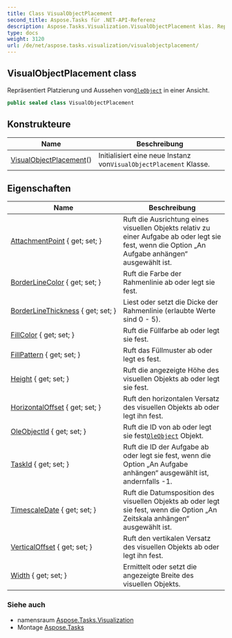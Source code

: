 ```yaml
---
title: Class VisualObjectPlacement
second_title: Aspose.Tasks für .NET-API-Referenz
description: Aspose.Tasks.Visualization.VisualObjectPlacement klas. Repräsentiert Platzierung und Aussehen vonOleObject in einer Ansicht.
type: docs
weight: 3120
url: /de/net/aspose.tasks.visualization/visualobjectplacement/
---
```

## VisualObjectPlacement class

Repräsentiert Platzierung und Aussehen von[`OleObject`](../../aspose.tasks/oleobject/) in einer Ansicht.

```csharp
public sealed class VisualObjectPlacement
```

## Konstrukteure

| Name | Beschreibung |
| --- | --- |
| [VisualObjectPlacement](visualobjectplacement/)() | Initialisiert eine neue Instanz von`VisualObjectPlacement` Klasse. |

## Eigenschaften

| Name | Beschreibung |
| --- | --- |
| [AttachmentPoint](../../aspose.tasks.visualization/visualobjectplacement/attachmentpoint/) { get; set; } | Ruft die Ausrichtung eines visuellen Objekts relativ zu einer Aufgabe ab oder legt sie fest, wenn die Option „An Aufgabe anhängen“ ausgewählt ist. |
| [BorderLineColor](../../aspose.tasks.visualization/visualobjectplacement/borderlinecolor/) { get; set; } | Ruft die Farbe der Rahmenlinie ab oder legt sie fest. |
| [BorderLineThickness](../../aspose.tasks.visualization/visualobjectplacement/borderlinethickness/) { get; set; } | Liest oder setzt die Dicke der Rahmenlinie (erlaubte Werte sind 0 - 5). |
| [FillColor](../../aspose.tasks.visualization/visualobjectplacement/fillcolor/) { get; set; } | Ruft die Füllfarbe ab oder legt sie fest. |
| [FillPattern](../../aspose.tasks.visualization/visualobjectplacement/fillpattern/) { get; set; } | Ruft das Füllmuster ab oder legt es fest. |
| [Height](../../aspose.tasks.visualization/visualobjectplacement/height/) { get; set; } | Ruft die angezeigte Höhe des visuellen Objekts ab oder legt sie fest. |
| [HorizontalOffset](../../aspose.tasks.visualization/visualobjectplacement/horizontaloffset/) { get; set; } | Ruft den horizontalen Versatz des visuellen Objekts ab oder legt ihn fest. |
| [OleObjectId](../../aspose.tasks.visualization/visualobjectplacement/oleobjectid/) { get; set; } | Ruft die ID von ab oder legt sie fest[`OleObject`](../../aspose.tasks/oleobject/) Objekt. |
| [TaskId](../../aspose.tasks.visualization/visualobjectplacement/taskid/) { get; set; } | Ruft die ID der Aufgabe ab oder legt sie fest, wenn die Option „An Aufgabe anhängen“ ausgewählt ist, andernfalls -1. |
| [TimescaleDate](../../aspose.tasks.visualization/visualobjectplacement/timescaledate/) { get; set; } | Ruft die Datumsposition des visuellen Objekts ab oder legt sie fest, wenn die Option „An Zeitskala anhängen“ ausgewählt ist. |
| [VerticalOffset](../../aspose.tasks.visualization/visualobjectplacement/verticaloffset/) { get; set; } | Ruft den vertikalen Versatz des visuellen Objekts ab oder legt ihn fest. |
| [Width](../../aspose.tasks.visualization/visualobjectplacement/width/) { get; set; } | Ermittelt oder setzt die angezeigte Breite des visuellen Objekts. |

### Siehe auch

* namensraum [Aspose.Tasks.Visualization](../../aspose.tasks.visualization/)
* Montage [Aspose.Tasks](../../)


